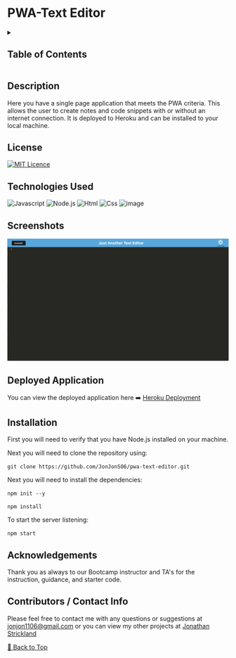 # PWA-Text Editor

<details>
    <summary><h2>Table of Contents</h2></summary>

- [PWA-Text Editor](#pwa-text-editor)
  - [Description](#description)
  - [License](#license)
  - [Technologies Used](#technologies-used)
  - [Screenshots](#screenshots)
  - [Deployed Application](#deployed-application)
  - [Installation](#installation)
  - [Acknowledgements](#acknowledgements)
  - [Contributors / Contact Info](#contributors--contact-info)

</details>

## Description

Here you have a single page application that meets the PWA criteria. This allows the user to create notes and code snippets with or without an internet connection. It is deployed to Heroku and can be installed to your local machine.
## License

[![MIT Licence](https://img.shields.io/badge/License-MIT-yellow.svg)](https://opensource.org/licenses/MIT)

## Technologies Used

![Javascript](https://img.shields.io/badge/JavaScript-F7DF1E?style=for-the-badge&logo=javascript&logoColor=black) ![Node.js](https://img.shields.io/badge/Node.js-43853D?style=for-the-badge&logo=node.js&logoColor=white) ![Html](https://img.shields.io/badge/HTML5-E34F26?style=for-the-badge&logo=html5&logoColor=white) ![Css](https://img.shields.io/badge/CSS-239120?&style=for-the-badge&logo=css3&logoColor=white) ![image](https://img.shields.io/badge/Heroku-430098?style=for-the-badge&logo=heroku&logoColor=white)

## Screenshots

![image](/Develop/Client/src/images/screenshot.png)

## Deployed Application

You can view the deployed application here ➡️ [Heroku Deployment](https://fast-taiga-27487-cd1ff9dc5160.herokuapp.com/)

## Installation

First you will need to verify that you have Node.js installed on your machine.

Next you will need to clone the repository using:

```terminal
git clone https://github.com/JonJonS06/pwa-text-editor.git
```

Next you will need to install the dependencies:

```terminal
npm init --y
```

```terminal
npm install
```

To start the server listening:

```terminal
npm start
```

## Acknowledgements

Thank you as always to our Bootcamp instructor and TA's for the instruction, guidance, and starter code.

## Contributors / Contact Info

Please feel free to contact me with any questions or suggestions at [jonjon1106@gmail.com](mailto:jonjon1106@gmail.com) or you can view my other projects at [Jonathan Strickland](https://github.com/jonjons06)

[🔼 Back to Top](#pwa-text-editor)
